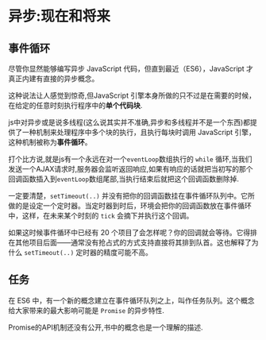 # 异步:现在和将来

## 事件循环
尽管你显然能够编写异步 JavaScript 代码，但直到最近（ES6），JavaScript 才真正内建有直接的异步概念。

这种说法让人感觉到惊奇,但JavaScript 引擎本身所做的只不过是在需要的时候，在给定的任意时刻执行程序中的**单个代码块**.

js中对异步或是说多线程(这么说其实并不准确,异步和多线程并不是一个东西)都提供了一种机制来处理程序中多个块的执行，且执行每块时调用 JavaScript 引擎，这种机制被称为**事件循环**。

打个比方说,就是js有一个永远在对一个`eventLoop`数组执行的 `while` 循环,当我们发送一个AJAX请求时,服务器会监听返回响应,如果有响应的话就把当初写的那个回调函数插入到`eventLoop`数组尾部,当执行结束后就把这个回调函数删除掉.

一定要清楚，`setTimeout(..)` 并没有把你的回调函数挂在事件循环队列中。它所做的是设定一个定时器。当定时器到时后，环境会把你的回调函数放在事件循环中，这样，在未来某个时刻的 `tick` 会摘下并执行这个回调。

如果这时候事件循环中已经有 20 个项目了会怎样呢？你的回调就会等待。它得排在其他项目后面——通常没有抢占式的方式支持直接将其排到队首。这也解释了为什么
`setTimeout(..)` 定时器的精度可能不高。

## 任务

在 ES6 中，有一个新的概念建立在事件循环队列之上，叫作任务队列。这个概念给大家带来的最大影响可能是 `Promise` 的异步特性.

Promise的API机制还没有公开,书中的概念也是一个理解的描述.


